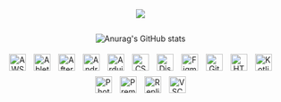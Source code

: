 
<div align="center">
<img src="https://github.com/RenWro/RenWro/assets/134458911/29143b94-27ae-4226-9454-47a0d54627c0">
</div>
<p></p>




<div style="display: flex; flex-wrap: wrap;">

<div align="center">

  ![Anurag's GitHub stats](https://github-readme-stats.vercel.app/api?username=RenWro&show_icons=true&theme=transparent)
</p>
    <img src="https://github.com/RenWro/RenWro/assets/134458911/806c9f90-a219-471a-b6ee-0e7074bec773" alt="AWS-Dark" width="30px" style="margin: 5px;">
    <img src="https://github.com/RenWro/RenWro/assets/134458911/20c26bbb-90d3-458a-9adb-29de3c3b1824" alt="Ableton-Dark" width="30px" style="margin: 5px;">
    <img src="https://github.com/RenWro/RenWro/assets/134458911/68b40d36-a96a-4ef3-8e26-7e9dab402498" alt="AfterEffects" width="30px" style="margin: 5px;">
    <img src="https://github.com/RenWro/RenWro/assets/134458911/5d74d732-11a6-49e8-9a74-52c8b00eeaf3" alt="AndroidStudio-Dark" width="30px" style="margin: 5px;">
    <img src="https://github.com/RenWro/RenWro/assets/134458911/d2b738b6-a53b-4934-bbb5-bd7eaeeec864" alt="Arduino" width="30px" style="margin: 5px;">
    <img src="https://github.com/RenWro/RenWro/assets/134458911/3a29a24f-905d-45c9-9803-e42f03e8689c" alt="CSS" width="30px" style="margin: 5px;">
    <img src="https://github.com/RenWro/RenWro/assets/134458911/5b0d21b2-961d-43ab-9a7d-4bb7623fc7ca" alt="Discord" width="30px" style="margin: 5px;">
    <img src="https://github.com/RenWro/RenWro/assets/134458911/c5e9f9d8-9989-4cd4-8de1-0e040f371ee0" alt="Figma-Dark" width="30px" style="margin: 5px;">
    <img src="https://github.com/RenWro/RenWro/assets/134458911/d87f27a5-285e-4323-aec7-d3631f1bff90" alt="Github-Dark" width="30px" style="margin: 5px;">
    <img src="https://github.com/RenWro/RenWro/assets/134458911/5a2af0c3-b522-45e9-a1a9-3e7c03278a22" alt="HTML" width="30px" style="margin: 5px;">
    <img src="https://github.com/RenWro/RenWro/assets/134458911/6fc56359-3662-4dff-8452-396b595dc6a2" alt="Kotlin-Dark" width="30px" style="margin: 5px;">
    <img src="https://github.com/RenWro/RenWro/assets/134458911/7e19f28c-6266-43c8-b906-c50d3dec65c6" alt="Photoshop" width="30px" style="margin: 5px;">
    <img src="https://github.com/RenWro/RenWro/assets/134458911/c44bf06d-c91a-42ee-a906-f1048d88d6d4" alt="Premiere" width="30px" style="margin: 5px;">
    <img src="https://github.com/RenWro/RenWro/assets/134458911/7fdae9b4-d563-42f3-8f51-0e876766295f" alt="Replit-Dark" width="30px" style="margin: 5px;">
    <img src="https://github.com/RenWro/RenWro/assets/134458911/354c5b6e-82aa-4e31-9a31-32ccd663bd81" alt="VSCode-Dark" width="30px" style="margin: 5px;">


</div>


</div>

